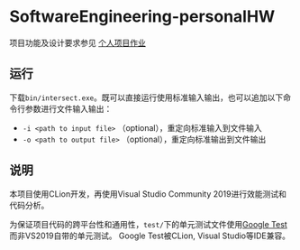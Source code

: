 # SoftwareEngineering-personalHW
项目功能及设计要求参见 [个人项目作业](https://edu.cnblogs.com/campus/buaa/BUAA_SE_2020_LJ/homework/10429)

## 运行
下载`bin/intersect.exe`。既可以直接运行使用标准输入输出，也可以追加以下命令行参数进行文件输入输出：
- `-i <path to input file>` （optional），重定向标准输入到文件输入
- `-o <path to output file>` （optional），重定向标准输出到文件输出

## 说明
本项目使用CLion开发，再使用Visual Studio Community 2019进行效能测试和代码分析。

为保证项目代码的跨平台性和通用性，`test/`下的单元测试文件使用[Google Test](https://github.com/google/googletest)而非VS2019自带的单元测试。
Google Test被CLion, Visual Studio等IDE兼容。
